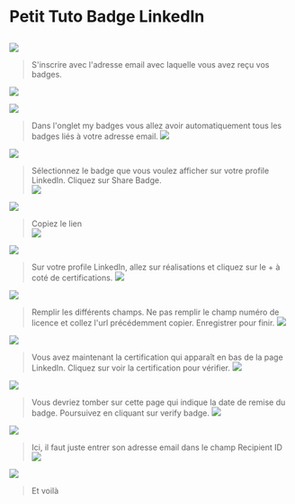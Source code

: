 # Petit Tuto Badge LinkedIn

##

![](1.PNG)

> S'inscrire avec l'adresse email avec laquelle vous avez reçu vos badges. 

![](whitespace.jpg)  

  
![](4.PNG)  

> Dans l'onglet my badges vous allez avoir automatiquement tous les badges liés à votre adresse email. 
![](whitespace.jpg)  
  
![](3.PNG)  

> Sélectionnez le badge que vous voulez afficher sur votre profile LinkedIn. Cliquez sur Share Badge.  
![](whitespace.jpg)  
  
![](5.PNG)  

> Copiez le lien  
![](whitespace.jpg)  
  
![](6.PNG)  

> Sur votre profile LinkedIn, allez sur réalisations et cliquez sur le + à coté de certifications.
![](whitespace.jpg)  
  
![](7.PNG)  

> Remplir les différents champs. Ne pas remplir le champ numéro de licence et collez l'url précédemment copier. Enregistrer pour finir. 
![](whitespace.jpg)  
  
![](8.PNG)  

> Vous avez maintenant la certification qui apparaît en bas de la page LinkedIn. Cliquez sur voir la certification pour vérifier.
![](whitespace.jpg)  
  
![](9.PNG)  

> Vous devriez tomber sur cette page qui indique la date de remise du badge. Poursuivez en cliquant sur verify badge.
![](whitespace.jpg)  
  
![](10.PNG)  

> Ici, il faut juste entrer son adresse email dans le champ Recipient ID  
![](whitespace.jpg)  
  
![](11.PNG)  

> Et voilà  
